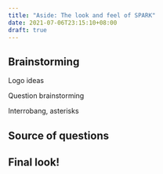 ```yaml
---
title: "Aside: The look and feel of SPARK"
date: 2021-07-06T23:15:10+08:00
draft: true
---
```


## Brainstorming
Logo ideas

Question brainstorming

Interrobang, asterisks

## Source of questions

## Final look!
